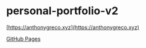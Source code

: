 # personal-portfolio-v2

[https://anthonygreco.xyz](https://anthonygreco.xyz)

[GitHub Pages](https://anthfgreco.github.io/personal-portfolio-v2/)
